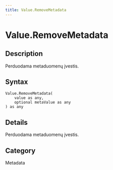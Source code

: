 ```yaml
---
title: Value.RemoveMetadata
---
```


# Value.RemoveMetadata


## Description

Perduodama metaduomenų įvestis.


## Syntax

```powerquery
Value.RemoveMetadata(
    value as any,
    optional metaValue as any
) as any
```


## Details

Perduodama metaduomenų įvestis.



## Category
Metadata
